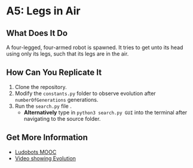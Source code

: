 # A5: Legs in Air

## What Does It Do
A four-legged, four-armed robot is spawned. It tries to get unto its head using only its legs, such that its legs are in the air.

## How Can You Replicate It
1. Clone the repository.
2. Modify the ```constants.py``` folder to observe evolution after ```numberOfGenerations``` generations.
3. Run the ```search.py``` file .
   - **Alternatively** type in ```python3 search.py GUI``` into the terminal after navigating to the source folder.

## Get More Information
- [Ludobots MOOC](https://www.reddit.com/r/ludobots/wiki/finalproject/)
- [Video showing Evolution](https://www.youtube.com/watch?v=yeb4aDyHc9s&list=PLrKF7RjvM_gn4lMEKNgkdVZTz8rV0q325&index=15)
